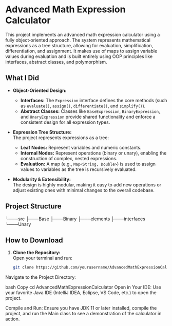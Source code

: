 # Advanced Math Expression Calculator

This project implements an advanced math expression calculator using a fully object‐oriented approach. The system represents mathematical expressions as a tree structure, allowing for evaluation, simplification, differentiation, and assignment. It makes use of maps to assign variable values during evaluation and is built entirely using OOP principles like interfaces, abstract classes, and polymorphism.

## What I Did

- **Object-Oriented Design:**  
  - **Interfaces:** The `Expression` interface defines the core methods (such as `evaluate()`, `assign()`, `differentiate()`, and `simplify()`).
  - **Abstract Classes:** Classes like `BaseExpression`, `BinaryExpression`, and `UnaryExpression` provide shared functionality and enforce a consistent design for all expression types.
  
- **Expression Tree Structure:**  
  The project represents expressions as a tree:
  - **Leaf Nodes:** Represent variables and numeric constants.
  - **Internal Nodes:** Represent operations (binary or unary), enabling the construction of complex, nested expressions.
  - **Evaluation:** A map (e.g., `Map<String, Double>`) is used to assign values to variables as the tree is recursively evaluated.

- **Modularity & Extensibility:**  
  The design is highly modular, making it easy to add new operations or adjust existing ones with minimal changes to the overall codebase.

## Project Structure

└───src
    ├───Base
    ├───Binary
    ├───elements
    ├───interfaces
    └───Unary
    
## How to Download

1. **Clone the Repository:**  
   Open your terminal and run:
   ```bash
   git clone https://github.com/yourusername/AdvancedMathExpressionCalculator.git
Navigate to the Project Directory:

bash
Copy
cd AdvancedMathExpressionCalculator
Open in Your IDE:
Use your favorite Java IDE (IntelliJ IDEA, Eclipse, VS Code, etc.) to open the project.

Compile and Run:
Ensure you have JDK 11 or later installed, compile the project, and run the Main class to see a demonstration of the calculator in action.
